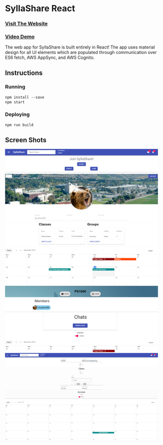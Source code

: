# SyllaShare React
### [Visit The Website](https://syllashare.com)
### [Video Demo](https://www.youtube.com/watch?v=NOKojDgvdQQ)

The web app for SyllaShare is built entirely in React!  The app uses material design for all UI elements which are populated through communication over ES6 fetch, AWS AppSync, and AWS Cognito.

## Instructions
### Running
```
npm install --save
npm start
```

### Deploying
```
npm run build
```

## Screen Shots
![Home](/screenshots/sylla1.PNG)
![Personal Calendar](/screenshots/sylla2.PNG)
![Class](/screenshots/sylla3.PNG)
![Create Class](/screenshots/sylla4.PNG)
